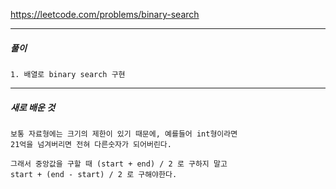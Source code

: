 https://leetcode.com/problems/binary-search

---

<h5>풀이</h5>

    1. 배열로 binary search 구현

---

<h5> 새로 배운 것 </h5>

    보통 자료형에는 크기의 제한이 있기 때문에, 예를들어 int형이라면
    21억을 넘겨버리면 전혀 다른숫자가 되어버린다.

    그래서 중앙값을 구할 때 (start + end) / 2 로 구하지 말고
    start + (end - start) / 2 로 구해야한다.
    
